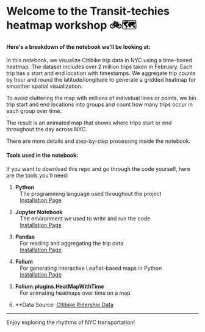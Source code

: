 # Welcome to the Transit-techies heatmap workshop 🚲🗺️

#### Here's a breakdown of the notebook we'll be looking at:

In this notebook, we visualize Citibike trip data in NYC using a time-based heatmap. The dataset includes over 2 million trips taken in February. Each trip has a start and end location with timestamps. We aggregate trip counts by hour and round the latitude/longitude to generate a gridded heatmap for smoother spatial visualization.

To avoid cluttering the map with millions of individual lines or points, we bin trip start and end locations into groups and count how many trips occur in each group over time.

The result is an animated map that shows where trips start or end throughout the day across NYC.

There are more details and step-by-step processing inside the notebook.

#### Tools used in the notebook:

If you want to download this repo and go through the code yourself, here are the tools you'll need:

1. **Python**  
   &nbsp;&nbsp; The programming language used throughout the project  
   &nbsp;&nbsp; [Installation Page](https://www.python.org/downloads/)

2. **Jupyter Notebook**  
   &nbsp;&nbsp; The environment we used to write and run the code  
   &nbsp;&nbsp; [Installation Page](https://jupyter.org/install)

3. **Pandas**  
   &nbsp;&nbsp; For reading and aggregating the trip data  
   &nbsp;&nbsp; [Installation Page](https://pandas.pydata.org/docs/getting_started/install.html)

4. **Folium**  
   &nbsp;&nbsp; For generating interactive Leaflet-based maps in Python  
   &nbsp;&nbsp; [Installation Page](https://python-visualization.github.io/folium/)

5. **Folium.plugins.HeatMapWithTime**  
   &nbsp;&nbsp; For animating heatmaps over time on a map

6. \*\*Data Source: [Citibike Ridership Data](https://s3.amazonaws.com/tripdata/index.html)

---

Enjoy exploring the rhythms of NYC transportation!
